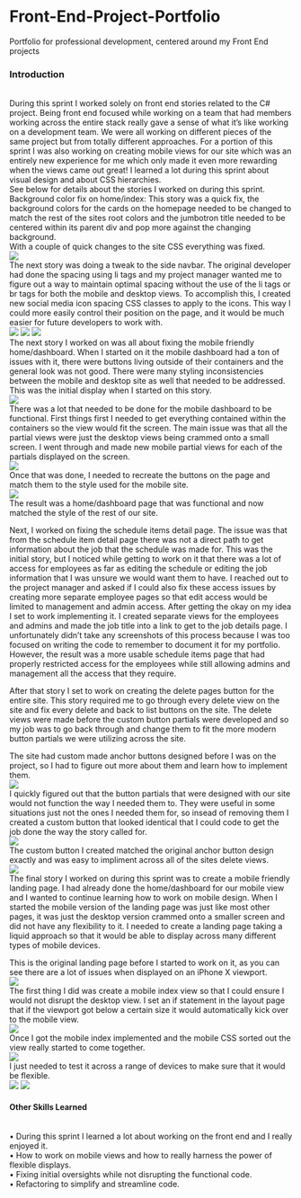 # Front-End-Project-Portfolio
Portfolio for professional development, centered around my Front End projects
<br />

### Introduction
<br />
During this sprint I worked solely on front end stories related to the C# project.  Being front end focused while working on a team that had members working across the entire stack really gave a sense of what it’s like working on a development team.  We were all working on different pieces of the same project but from totally different approaches.  For a portion of this sprint I was also working on creating mobile views for our site which was an entirely new experience for me which only made it even more rewarding when the views came out great!  I learned a lot during this sprint about visual design and about CSS hierarchies. 
<br />
See below for details about the stories I worked on during this sprint.
<br />
Background color fix on home/index:
This story was a quick fix, the background colors for the cards on the homepage needed to be changed to match the rest of the sites root colors and the jumbotron title needed to be centered within its parent div and pop more against the changing background.
<br />
With a couple of quick changes to the site CSS everything was fixed.
<br />
<img src="images/img-1.png">
<br />
The next story was doing a tweak to the side navbar.  The original developer had done the spacing using li tags and my project manager wanted me to figure out a way to maintain optimal spacing without the use of the li tags or br tags for both the mobile and desktop views.  
To accomplish this, I created new social media icon spacing CSS classes to apply to the icons.  This way I could more easily control their position on the page, and it would be much easier for future developers to work with.
<br />
<img src="images/img-2.png">
<img src="images/img-3.png">
<img src="images/img-4.png">
<br />
The next story I worked on was all about fixing the mobile friendly home/dashboard.  When I started on it the mobile dashboard had a ton of issues with it, there were buttons living outside of their containers and the general look was not good.  There were many styling inconsistencies between the mobile and desktop site as well that needed to be addressed.
<br />
This was the initial display when I started on this story.
<br />
<img src="images/img-5.png">
<br />
There was a lot that needed to be done for the mobile dashboard to be functional.  First things first I needed to get everything contained within the containers so the view would fit the screen.  The main issue was that all the partial views were just the desktop views being crammed onto a small screen.  I went through and made new mobile partial views for each of the partials displayed on the screen.
<br />
<img src="images/img-6.png">
<br />
Once that was done, I needed to recreate the buttons on the page and match them to the style used for the mobile site.  
<br />
<img src="images/img-7.png">
<br />
The result was a home/dashboard page that was functional and now matched the style of the rest of our site.  

Next, I worked on fixing the schedule items detail page.  The issue was that from the schedule item detail page there was not a direct path to get information about the job that the schedule was made for.  This was the initial story, but I noticed while getting to work on it that there was a lot of access for employees as far as editing the schedule or editing the job information that I was unsure we would want them to have.  I reached out to the project manager and asked if I could also fix these access issues by creating more separate employee pages so that edit access would be limited to management and admin access.  After getting the okay on my idea I set to work implementing it.  I created separate views for the employees and admins and made the job title into a link to get to the job details page.  I unfortunately didn’t take any screenshots of this process because I was too focused on writing the code to remember to document it for my portfolio.  However, the result was a more usable schedule items page that had properly restricted access for the employees while still allowing admins and management all the access that they require.  

After that story I set to work on creating the delete pages button for the entire site.  This story required me to go through every delete view on the site and fix every delete and back to list buttons on the site.  The delete views were made before the custom button partials were developed and so my job was to go back through and change them to fit the more modern button partials we were utilizing across the site. 

The site had custom made anchor buttons designed before I was on the project, so I had to figure out more about them and learn how to implement them.
<br />
<img src="images/img-8.png">
<br />
 I quickly figured out that the button partials that were designed with our site would not function the way I needed them to.  They were useful in some situations just not the ones I needed them for, so insead of removing them I created a custom button that looked identical that I could code to get the job done the way the story called for.
<br />
<img src="images/img-9.png">
<br />
The custom button I created matched the original anchor button design exactly and was easy to impliment across all of the sites delete views.
<br />
<img src="images/img-10.png">
<br />
The final story I worked on during this sprint was to create a mobile friendly landing page.  I had already done the home/dashboard for our mobile view and I wanted to continue learning how to work on mobile design.  When I started the mobile version of the landing page was just like most other pages, it was just the desktop version crammed onto a smaller screen and did not have any flexibility to it.  I needed to create a landing page taking a liquid approach so that it would be able to display across many different types of mobile devices.

This is the original landing page before I started to work on it, as you can see there are a lot of issues when displayed on an iPhone X viewport.
<br />
<img src="images/img-11.png">
<br />
The first thing I did was create a mobile index view so that I could ensure I would not disrupt the desktop view.  I set an if statement in the layout page that if the viewport got below a certain size it would automatically kick over to the mobile view.
<br />
<img src="images/img-12.png">
<br />
Once I got the mobile index implemented and the mobile CSS sorted out the view really started to come together.
<br />
<img src="images/img-13.png">
<br />
I just needed to test it across a range of devices to make sure that it would be flexible.
<br />
<img src="images/img-14.png">
<img src="images/img-15.png">
<br />

#### Other Skills Learned
<br />
•	During this sprint I learned a lot about working on the front end and I really enjoyed it. <br />
•	How to work on mobile views and how to really harness the power of flexible displays.<br />
•	Fixing initial oversights while not disrupting the functional code.<br />
•	Refactoring to simplify and streamline code. 
<br />
